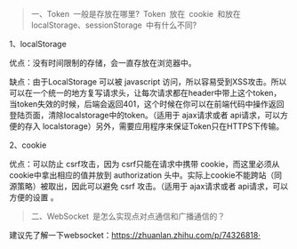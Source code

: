 
> 一、Token 一般是存放在哪里? Token 放在 cookie 和放在localStorage、sessionStorage 中有什么不同?

1、localStorage

优点：没有时间限制的存储，会一直存放在浏览器中。

缺点：由于LocalStorage 可以被 javascript 访问，所以容易受到XSS攻击。所以可以在一个统一的地方复写请求头，让每次请求都在header中带上这个token， 当token失效的时候，后端会返回401，这个时候在你可以在前端代码中操作返回登陆页面，清除localstorage中的token。（适用于 ajax请求或者 api请求，可以方便的存入 localstorage）另外，需要应用程序来保证Token只在HTTPS下传输。

2、cookie

优点：可以防止 csrf攻击，因为 csrf只能在请求中携带 cookie，而这里必须从 cookie中拿出相应的值并放到 authorization 头中。实际上cookie不能跨站（同源策略）被取出，因此可以避免 csrf 攻击。（适用于 ajax请求或者 api请求，可以方便的设置 。


> 二、WebSocket 是怎么实现点对点通信和广播通信的？

建议先了解一下websocket：https://zhuanlan.zhihu.com/p/74326818·